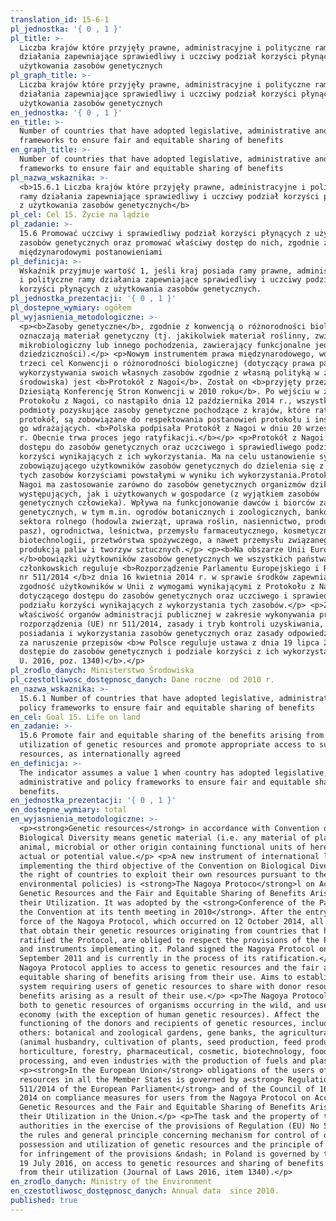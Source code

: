 ```yaml
---
translation_id: 15-6-1
pl_jednostka: '{ 0 , 1 }'
pl_title: >-
  Liczba krajów które przyjęły prawne, administracyjne i polityczne ramy
  działania zapewniające sprawiedliwy i uczciwy podział korzyści płynących z
  użytkowania zasobów genetycznych
pl_graph_title: >-
  Liczba krajów które przyjęły prawne, administracyjne i polityczne ramy
  działania zapewniające sprawiedliwy i uczciwy podział korzyści płynących z
  użytkowania zasobów genetycznych
en_jednostka: '{ 0 , 1 }'
en_title: >-
  Number of countries that have adopted legislative, administrative and policy
  frameworks to ensure fair and equitable sharing of benefits
en_graph_title: >-
  Number of countries that have adopted legislative, administrative and policy
  frameworks to ensure fair and equitable sharing of benefits
pl_nazwa_wskaznika: >-
  <b>15.6.1 Liczba krajów które przyjęły prawne, administracyjne i polityczne
  ramy działania zapewniające sprawiedliwy i uczciwy podział korzyści płynących
  z użytkowania zasobów genetycznych</b>
pl_cel: Cel 15. Życie na lądzie
pl_zadanie: >-
  15.6 Promować uczciwy i sprawiedliwy podział korzyści płynących z użytkowania
  zasobów genetycznych oraz promować właściwy dostęp do nich, zgodnie z
  międzynarodowymi postanowieniami
pl_definicja: >-
  Wskaźnik przyjmuje wartość 1, jeśli kraj posiada ramy prawne, administracyjne
  i polityczne ramy działania zapewniające sprawiedliwy i uczciwy podział
  korzyści płynących z użytkowania zasobów genetycznych.
pl_jednostka_prezentacji: '{ 0 , 1 }'
pl_dostepne_wymiary: ogółem
pl_wyjasnienia_metodologiczne: >-
  <p><b>Zasoby genetyczne</b>, zgodnie z konwencją o różnorodności biologicznej,
  oznaczają materiał genetyczny (tj. jakikolwiek materiał roślinny, zwierzęcy,
  mikrobiologiczny lub innego pochodzenia, zawierający funkcjonalne jednostki
  dziedziczności).</p> <p>Nowym instrumentem prawa międzynarodowego, wdrażającym
  trzeci cel Konwencji o różnorodności biologicznej (dotyczący prawa państw do
  wykorzystywania swoich własnych zasobów zgodnie z własną polityką w zakresie
  środowiska) jest <b>Protokół z Nagoi</b>. Został on <b>przyjęty przez
  Dziesiątą Konferencję Stron Konwencji w 2010 roku</b>. Po wejściu w życie
  Protokołu z Nagoi, co nastąpiło dnia 12 października 2014 r., wszystkie
  podmioty pozyskujące zasoby genetyczne pochodzące z krajów, które ratyfikowały
  protokół, są zobowiązane do respektowania postanowień protokołu i instrumentów
  go wdrażających. <b>Polska podpisała Protokół z Nagoi w dniu 20 września 2011
  r. Obecnie trwa proces jego ratyfikacji.</b></p> <p>Protokół z Nagoi dotyczy
  dostępu do zasobów genetycznych oraz uczciwego i sprawiedliwego podziału
  korzyści wynikających z ich wykorzystania. Ma na celu ustanowienie systemu
  zobowiązującego użytkowników zasobów genetycznych do dzielenia się z dawcą
  tych zasobów korzyściami powstałymi w wyniku ich wykorzystania.Protokół z
  Nagoi ma zastosowanie zarówno do zasobów genetycznych organizmów dziko
  występujących, jak i użytkowanych w gospodarce (z wyjątkiem zasobów
  genetycznych człowieka). Wpływa na funkcjonowanie dawców i biorców zasobów
  genetycznych, w tym m.in. ogrodów botanicznych i zoologicznych, banków genów,
  sektora rolnego (hodowla zwierząt, uprawa roślin, nasiennictwo, produkcja
  pasz), ogrodnictwa, leśnictwa, przemysłu farmaceutycznego, kosmetycznego,
  biotechnologii, przetwórstwa spożywczego, a nawet przemysłu związanego z
  produkcją paliw i tworzyw sztucznych.</p> <p><b>Na obszarze Unii Europejskiej
  </b>obowiązki użytkowników zasobów genetycznych we wszystkich państwach
  członkowskich reguluje <b>Rozporządzenie Parlamentu Europejskiego i Rady (UE)
  nr 511/2014 </b>z dnia 16 kwietnia 2014 r. w sprawie środków zapewniających
  zgodność użytkowników w Unii z wymogami wynikającymi z Protokołu z Nagoi
  dotyczącego dostępu do zasobów genetycznych oraz uczciwego i sprawiedliwego
  podziału korzyści wynikających z wykorzystania tych zasobów.</p> <p>Zadania i
  właściwość organów administracji publicznej w zakresie wykonywania przepisów
  rozporządzenia (UE) nr 511/2014, zasady i tryb kontroli uzyskiwania,
  posiadania i wykorzystania zasobów genetycznych oraz zasady odpowiedzialności
  za naruszenie przepisów <b>w Polsce reguluje ustawa z dnia 19 lipca 2016 r. o
  dostępie do zasobów genetycznych i podziale korzyści z ich wykorzystania (Dz.
  U. 2016, poz. 1340)</b>.</p>
pl_zrodlo_danych: Ministerstwo Środowiska
pl_czestotliwosc_dostępnosc_danych: Dane roczne  od 2010 r.
en_nazwa_wskaznika: >-
  15.6.1 Number of countries that have adopted legislative, administrative and
  policy frameworks to ensure fair and equitable sharing of benefits
en_cel: Goal 15. Life on land
en_zadanie: >-
  15.6 Promote fair and equitable sharing of the benefits arising from the
  utilization of genetic resources and promote appropriate access to such
  resources, as internationally agreed
en_definicja: >-
  The indicator assumes a value 1 when country has adopted legislative,
  administrative and policy frameworks to ensure fair and equitable sharing of
  benefits.
en_jednostka_prezentacji: '{ 0 , 1 }'
en_dostepne_wymiary: total
en_wyjasnienia_metodologiczne: >-
  <p><strong>Genetic resources</strong> in accordance with Convention on
  Biological Diversity means genetic material (i.e. any material of plant,
  animal, microbial or other origin containing functional units of heredity) of
  actual or potential value.</p> <p>A new instrument of international law,
  implementing the third objective of the Convention on Biological Diversity (on
  the right of countries to exploit their own resources pursuant to their own
  environmental policies) is <strong>The Nagoya Protoco</strong>l on Access to
  Genetic Resources and the Fair and Equitable Sharing of Benefits Arising from
  their Utilization. It was adopted by the <strong>Conference of the Parties to
  the Convention at its tenth meeting in 2010</strong>. After the entry into
  force of the Nagoya Protocol, which occurred on 12 October 2014, all entities
  that obtain their genetic resources originating from countries that have
  ratified the Protocol, are obliged to respect the provisions of the Protocol
  and instruments implementing it. Poland signed the Nagoya Protocol on 20
  September 2011 and is currently in the process of its ratification.</p> <p>The
  Nagoya Protocol applies to access to genetic resources and the fair and
  equitable sharing of benefits arising from their use. Aims to establish a
  system requiring users of genetic resources to share with donor resources
  benefits arising as a result of their use.</p> <p>The Nagoya Protocol applies
  both to genetic resources of organisms occurring in the wild, and used in the
  economy (with the exception of human genetic resources). Affect the
  functioning of the donors and recipients of genetic resources, including among
  others: botanical and zoological gardens, gene banks, the agricultural sector
  (animal husbandry, cultivation of plants, seed production, feed production),
  horticulture, forestry, pharmaceutical, cosmetic, biotechnology, food
  processing, and even industries with the production of fuels and plastics.</p>
  <p><strong>In the European Union</strong> obligations of the users of genetic
  resources in all the Member States is governed by a<strong> Regulation (EU) No
  511/2014 of the European Parliament</strong> and of the Council of 16 April
  2014 on compliance measures for users from the Nagoya Protocol on Access to
  Genetic Resources and the Fair and Equitable Sharing of Benefits Arising from
  their Utilization in the Union.</p> <p>The task and the property of the public
  authorities in the exercise of the provisions of Regulation (EU) No 511/2014,
  the rules and general principle concerning mechanism for control of obtaining,
  possession and utilization of genetic resources and the principle of liability
  for infringement of the provisions &ndash; in Poland is governed by the Law of
  19 July 2016, on access to genetic resources and sharing of benefits arising
  from their utilization (Journal of Laws 2016, item 1340).</p>
en_zrodlo_danych: Ministry of the Environment
en_czestotliwosc_dostępnosc_danych: Annual data  since 2010.
published: true
---
```


